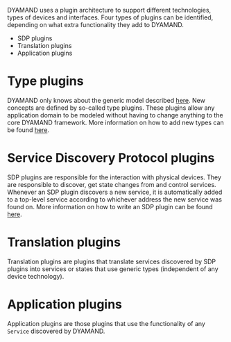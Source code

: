 DYAMAND uses a plugin architecture to support different technologies, types of devices and interfaces. Four types of plugins can be identified, depending on what extra functionality they add to DYAMAND. 

- SDP plugins
- Translation plugins
- Application plugins

# Type plugins

DYAMAND only knows about the generic model described [here](../model). New concepts are defined by so-called type plugins. These plugins allow any application domain to be modeled without having to change anything to the core DYAMAND framework. More information on how to add new types can be found [here](../../plugins/prototypes).

# Service Discovery Protocol plugins

SDP plugins are responsible for the interaction with physical devices. They are responsible to discover, get state changes from and control services. Whenever an SDP plugin discovers a new service, it is automatically added to a top-level service according to whichever address the new service was found on. More information on how to write an SDP plugin can be found [here](../../plugins/discovery).

# Translation plugins

Translation plugins are plugins that translate services discovered by SDP plugins into services or states that use generic types (independent of any device technology).

# Application plugins

Application plugins are those plugins that use the functionality of any ```Service``` discovered by DYAMAND.
